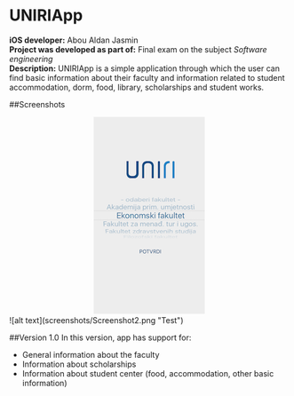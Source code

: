 # UNIRIApp

<b>iOS developer:</b> Abou Aldan Jasmin <br>
<b>Project was developed as part of:</b> Final exam on the subject <i>Software engineering</i><br>
<b>Description:</b> UNIRIApp is a simple application through which the user can find basic information about their faculty and information related to student accommodation, dorm, food, library, scholarships and student works.

##Screenshots
<div align="center">
<img src="/Screenshots/Screenshot1.png">

</div>
![alt text](screenshots/Screenshot2.png "Test")

##Version 1.0
In this version, app has support for:
- General information about the faculty
- Information about scholarships
- Information about student center (food, accommodation, other basic information)
